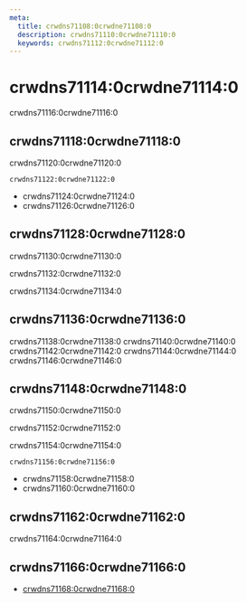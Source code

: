 ```yaml
---
meta:
  title: crwdns71108:0crwdne71108:0
  description: crwdns71110:0crwdne71110:0
  keywords: crwdns71112:0crwdne71112:0
---
```


# crwdns71114:0crwdne71114:0
crwdns71116:0crwdne71116:0

<entry-ad />

## crwdns71118:0crwdne71118:0
crwdns71120:0crwdne71120:0

`crwdns71122:0crwdne71122:0`
- crwdns71124:0crwdne71124:0
- crwdns71126:0crwdne71126:0


## crwdns71128:0crwdne71128:0
crwdns71130:0crwdne71130:0

  crwdns71132:0crwdne71132:0

  crwdns71134:0crwdne71134:0

## crwdns71136:0crwdne71136:0
crwdns71138:0crwdne71138:0
<alert type="success">crwdns71140:0crwdne71140:0</alert>
<alert type="info">crwdns71142:0crwdne71142:0</alert>
<alert type="warning">crwdns71144:0crwdne71144:0</alert>
<alert type="error">crwdns71146:0crwdne71146:0</alert>

## crwdns71148:0crwdne71148:0
crwdns71150:0crwdne71150:0

  crwdns71152:0crwdne71152:0

  crwdns71154:0crwdne71154:0

  `crwdns71156:0crwdne71156:0`
  - crwdns71158:0crwdne71158:0
  - crwdns71160:0crwdne71160:0

## crwdns71162:0crwdne71162:0
crwdns71164:0crwdne71164:0

## crwdns71166:0crwdne71166:0
  - [crwdns71168:0crwdne71168:0]()

<doc-footer />
